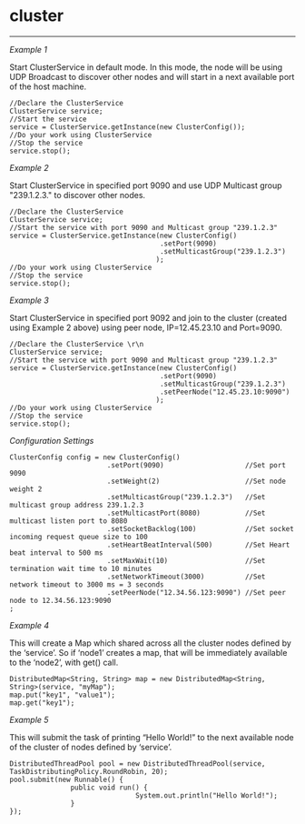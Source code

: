 # cluster
***
*_Example 1_*

Start ClusterService in default mode. In this mode, the node will be using UDP Broadcast to discover other nodes and will start 
in a next available port of the host machine.

    //Declare the ClusterService
    ClusterService service;
    //Start the service
    service = ClusterService.getInstance(new ClusterConfig());
    //Do your work using ClusterService
    //Stop the service
    service.stop();

*_Example 2_*

Start ClusterService in specified port 9090 and use UDP Multicast group "239.1.2.3." to discover other nodes.


    //Declare the ClusterService 
    ClusterService service;
    //Start the service with port 9090 and Multicast group "239.1.2.3"
    service = ClusterService.getInstance(new ClusterConfig()
                                         .setPort(9090)
                                         .setMulticastGroup("239.1.2.3")
                                        );
    //Do your work using ClusterService
    //Stop the service
    service.stop();

*_Example 3_*

Start ClusterService in specified port 9092 and join to the cluster (created using Example 2 above) using peer node, IP=12.45.23.10 and Port=9090.

    //Declare the ClusterService \r\n
    ClusterService service;
    //Start the service with port 9090 and Multicast group "239.1.2.3"
    service = ClusterService.getInstance(new ClusterConfig()
                                         .setPort(9090)
                                         .setMulticastGroup("239.1.2.3")
                                         .setPeerNode("12.45.23.10:9090")
                                        );
    //Do your work using ClusterService
    //Stop the service
    service.stop();

*_Configuration Settings_*

    ClusterConfig config = new ClusterConfig()
                            .setPort(9090)                    //Set port 9090
                            .setWeight(2)                     //Set node weight 2
                            .setMulticastGroup("239.1.2.3")   //Set multicast group address 239.1.2.3
                            .setMulticastPort(8080)           //Set multicast listen port to 8080
                            .setSocketBacklog(100)            //Set socket incoming request queue size to 100
                            .setHeartBeatInterval(500)        //Set Heart beat interval to 500 ms
                            .setMaxWait(10)                   //Set termination wait time to 10 minutes
                            .setNetworkTimeout(3000)          //Set network timeout to 3000 ms = 3 seconds
                            .setPeerNode("12.34.56.123:9090") //Set peer node to 12.34.56.123:9090
    ;

*_Example 4_*

This will create a Map which shared across all the cluster nodes defined by the ‘service’.
So if ‘node1’ creates a map, that will be immediately available to the ‘node2’, with get() call.

    DistributedMap<String, String> map = new DistributedMap<String, String>(service, "myMap");
    map.put("key1", "value1");
    map.get("key1");

*_Example 5_*

This will submit the task of printing “Hello World!” to the next available node of the cluster of nodes defined by ‘service’.

    DistributedThreadPool pool = new DistributedThreadPool(service, TaskDistributingPolicy.RoundRobin, 20);
    pool.submit(new Runnable() {
                   public void run() {
                                   System.out.println("Hello World!");
                   }
    });
